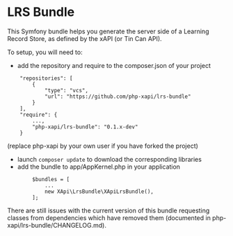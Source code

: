 LRS Bundle
==========

This Symfony bundle helps you generate the server side of a Learning Record Store, as defined by the xAPI (or Tin Can API).

To setup, you will need to:
- add the repository and require to the composer.json of your project
```
    "repositories": [
        {
            "type": "vcs",
            "url": "https://github.com/php-xapi/lrs-bundle"
        }
    ],
    "require": {
        ...,
        "php-xapi/lrs-bundle": "0.1.x-dev"
    }
```
(replace php-xapi by your own user if you have forked the project)
- launch `composer update` to download the corresponding libraries
- add the bundle to app/AppKernel.php in your application
```
        $bundles = [
            ...
            new XApi\LrsBundle\XApiLrsBundle(),
        ];
```

There are still issues with the current version of this bundle requesting classes from dependencies which have removed them (documented in php-xapi/lrs-bundle/CHANGELOG.md).

